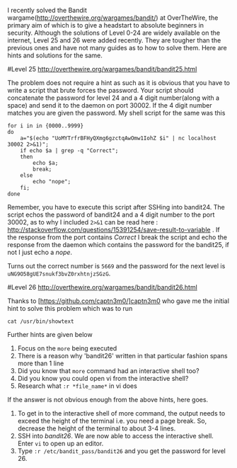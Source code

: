 I recently solved the Bandit wargame(http://overthewire.org/wargames/bandit/) at OverTheWire, the primary aim of which is to give a headstart to absolute beginners in security. Although the solutions of Level 0-24 are widely available on the internet, Level 25 and 26 were added recently. They are tougher than the previous ones and have not many guides as to how to solve them. Here are hints and solutions for the same.

#Level 25
http://overthewire.org/wargames/bandit/bandit25.html

The problem does not require a hint as such as it is obvious that you have to write a script that brute forces the password. Your script should concatenate the password for level 24 and a 4 digit number(along with a space) and send it to the daemon on port 30002. If the 4 digit number matches you are given the password. My shell script for the same was this

```
for i in in {0000..9999}
do
	a="$(echo "UoMYTrfrBFHyQXmg6gzctqAwOmw1IohZ $i" | nc localhost 30002 2>&1)";
	if echo $a | grep -q "Correct";
	then
		echo $a;
		break;
	else
		echo "nope";
	fi;
done
```

Remember, you have to execute this script after SSHing into bandit24. The script echos the password of bandit24 and a 4 digit number to the port 30002, as to why I included `2>&1` can be read here : http://stackoverflow.com/questions/15391254/save-result-to-variable . If the response from the port contains *Correct* I break the script and echo the response from the daemon which contains the password for the bandit25, if not I just echo a *nope*.

Turns out the correct number is `5669` and the password for the next level is `uNG9O58gUE7snukf3bvZ0rxhtnjzSGzG`.

#Level 26
http://overthewire.org/wargames/bandit/bandit26.html

Thanks to [https://github.com/captn3m0/]captn3m0 who gave me the initial hint to solve this problem which was to run
```
cat /usr/bin/showtext
```

Further hints are given below

1. Focus on the `more` being executed
2. There is a reason why 'bandit26' written in that particular fashion spans more than 1 line
3. Did you know that `more` command had an interactive shell too?
4. Did you know you could open vi from the interactive shell?
5. Research what `:r *file_name*` in vi does

If the answer is not obvious enough from the above hints, here goes. 

1. To get in to the interactive shell of more command, the output needs to exceed the height of the terminal i.e. you need a page break. So, decrease the height of the terminal to about 3-4 lines.
2. SSH into *bandit26*. We are now able to access the interactive shell. Enter `vi` to open up an editor.
3. Type `:r /etc/bandit_pass/bandit26` and you get the password for level 26.    
   
